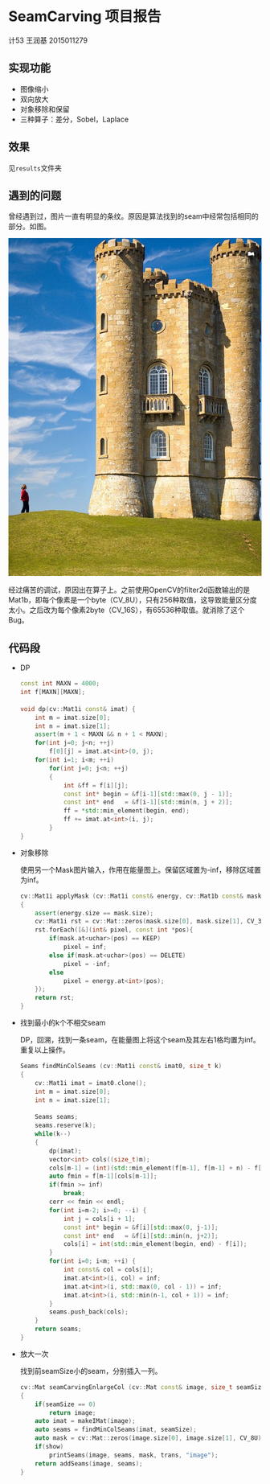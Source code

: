 # SeamCarving 项目报告

计53 王润基 2015011279

## 实现功能

* 图像缩小
* 双向放大
* 对象移除和保留
* 三种算子：差分，Sobel，Laplace

## 效果

见`results`文件夹

## 遇到的问题

曾经遇到过，图片一直有明显的条纹。原因是算法找到的seam中经常包括相同的部分。如图。

![wrong](wrong.jpg)

经过痛苦的调试，原因出在算子上。之前使用OpenCV的filter2d函数输出的是Mat1b，即每个像素是一个byte（CV\_8U），只有256种取值，这导致能量区分度太小。之后改为每个像素2byte（CV\_16S），有65536种取值。就消除了这个Bug。

## 代码段

* DP

  ```C++
  const int MAXN = 4000;
  int f[MAXN][MAXN];

  void dp(cv::Mat1i const& imat) {
      int m = imat.size[0];
      int n = imat.size[1];
      assert(m + 1 < MAXN && n + 1 < MAXN);
      for(int j=0; j<n; ++j)
          f[0][j] = imat.at<int>(0, j);
      for(int i=1; i<m; ++i)
          for(int j=0; j<n; ++j)
          {
              int &ff = f[i][j];
              const int* begin = &f[i-1][std::max(0, j - 1)];
              const int* end   = &f[i-1][std::min(n, j + 2)];
              ff = *std::min_element(begin, end);
              ff += imat.at<int>(i, j);
          }
  }
  ```

* 对象移除

  使用另一个Mask图片输入，作用在能量图上。保留区域置为-inf，移除区域置为inf。

  ```c++
  cv::Mat1i applyMask (cv::Mat1i const& energy, cv::Mat1b const& mask)
  {
      assert(energy.size == mask.size);
      cv::Mat1i rst = cv::Mat::zeros(mask.size[0], mask.size[1], CV_32S);
      rst.forEach([&](int& pixel, const int *pos){
          if(mask.at<uchar>(pos) == KEEP)
              pixel = inf;
          else if(mask.at<uchar>(pos) == DELETE)
              pixel = -inf;
          else
              pixel = energy.at<int>(pos);
      });
      return rst;
  }
  ```

* 找到最小的k个不相交seam

  DP，回溯，找到一条seam，在能量图上将这个seam及其左右1格均置为inf。重复以上操作。

  ```c++
  Seams findMinColSeams (cv::Mat1i const& imat0, size_t k)
  {
      cv::Mat1i imat = imat0.clone();
      int m = imat.size[0];
      int n = imat.size[1];

      Seams seams;
      seams.reserve(k);
      while(k--)
      {
          dp(imat);
          vector<int> cols((size_t)m);
          cols[m-1] = (int)(std::min_element(f[m-1], f[m-1] + n) - f[m-1]);
          auto fmin = f[m-1][cols[m-1]];
          if(fmin >= inf)
              break;
          cerr << fmin << endl;
          for(int i=m-2; i>=0; --i) {
              int j = cols[i + 1];
              const int* begin = &f[i][std::max(0, j-1)];
              const int* end   = &f[i][std::min(n, j+2)];
              cols[i] = int(std::min_element(begin, end) - f[i]);
          }
          for(int i=0; i<m; ++i) {
              int const& col = cols[i];
              imat.at<int>(i, col) = inf;
              imat.at<int>(i, std::max(0, col - 1)) = inf;
              imat.at<int>(i, std::min(n-1, col + 1)) = inf;
          }
          seams.push_back(cols);
      }
      return seams;
  }
  ```

* 放大一次

  找到前seamSize小的seam，分别插入一列。

  ```c++
  cv::Mat seamCarvingEnlargeCol (cv::Mat const& image, size_t seamSize, bool trans = false)
  {
      if(seamSize == 0)
          return image;
      auto imat = makeIMat(image);
      auto seams = findMinColSeams(imat, seamSize);
      auto mask = cv::Mat::zeros(image.size[0], image.size[1], CV_8U);
      if(show)
          printSeams(image, seams, mask, trans, "image");
      return addSeams(image, seams);
  }
  ```